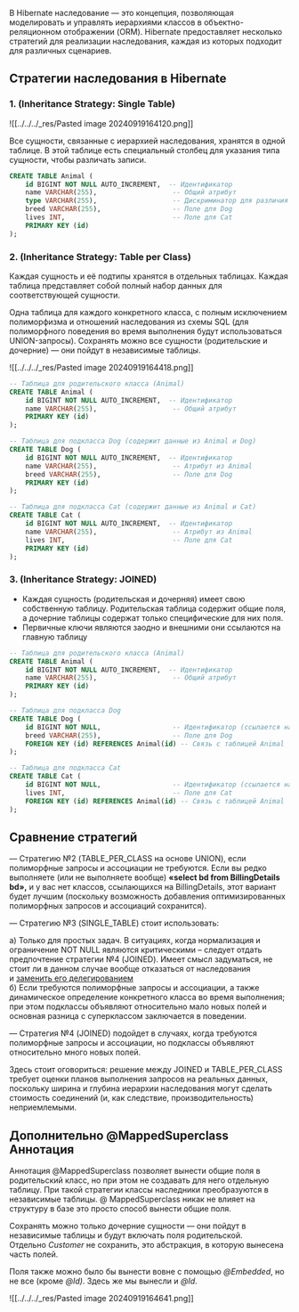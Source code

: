 В Hibernate наследование — это концепция, позволяющая моделировать и управлять иерархиями классов в объектно-реляционном отображении (ORM). Hibernate предоставляет несколько стратегий для реализации наследования, каждая из которых подходит для различных сценариев.

## Стратегии наследования в Hibernate

### 1. (Inheritance Strategy: Single Table)

![[../../../_res/Pasted image 20240919164120.png]]

Все сущности, связанные с иерархией наследования, хранятся в одной таблице. В этой таблице есть специальный столбец для указания типа сущности, чтобы различать записи.

```sql
CREATE TABLE Animal (
    id BIGINT NOT NULL AUTO_INCREMENT,  -- Идентификатор
    name VARCHAR(255),                   -- Общий атрибут
    type VARCHAR(255),                   -- Дискриминатор для различия типов (например, "Dog", "Cat")
    breed VARCHAR(255),                  -- Поле для Dog
    lives INT,                           -- Поле для Cat
    PRIMARY KEY (id)
);
```
### 2. (Inheritance Strategy: Table per Class)

Каждая сущность и её подтипы хранятся в отдельных таблицах. Каждая таблица представляет собой полный набор данных для соответствующей сущности.

Одна таблица для каждого конкретного класса, с полным исключением полиморфизма и отношений наследования из схемы SQL (для полиморфного поведения во время выполнения будут использоваться UNION-запросы). Сохранять можно все сущности (родительские и дочерние) — они пойдут в независимые таблицы.

![[../../../_res/Pasted image 20240919164418.png]]

```sql
-- Таблица для родительского класса (Animal)
CREATE TABLE Animal (
    id BIGINT NOT NULL AUTO_INCREMENT,  -- Идентификатор
    name VARCHAR(255),                   -- Общий атрибут
    PRIMARY KEY (id)
);

-- Таблица для подкласса Dog (содержит данные из Animal и Dog)
CREATE TABLE Dog (
    id BIGINT NOT NULL AUTO_INCREMENT,  -- Идентификатор
    name VARCHAR(255),                   -- Атрибут из Animal
    breed VARCHAR(255),                  -- Поле для Dog
    PRIMARY KEY (id)
);

-- Таблица для подкласса Cat (содержит данные из Animal и Cat)
CREATE TABLE Cat (
    id BIGINT NOT NULL AUTO_INCREMENT,  -- Идентификатор
    name VARCHAR(255),                   -- Атрибут из Animal
    lives INT,                           -- Поле для Cat
    PRIMARY KEY (id)
);
```

### 3. (Inheritance Strategy: JOINED)

- Каждая сущность (родительская и дочерняя) имеет свою собственную таблицу. Родительская таблица содержит общие поля, а дочерние таблицы содержат только специфические для них поля.
- Первичные ключи являются заодно и внешними они ссылаются на главную таблицу

```sql
-- Таблица для родительского класса (Animal)
CREATE TABLE Animal (
    id BIGINT NOT NULL AUTO_INCREMENT,  -- Идентификатор
    name VARCHAR(255),                   -- Общий атрибут
    PRIMARY KEY (id)
);

-- Таблица для подкласса Dog
CREATE TABLE Dog (
    id BIGINT NOT NULL,                  -- Идентификатор (ссылается на родительский класс)
    breed VARCHAR(255),                  -- Поле для Dog
    FOREIGN KEY (id) REFERENCES Animal(id) -- Связь с таблицей Animal
);

-- Таблица для подкласса Cat
CREATE TABLE Cat (
    id BIGINT NOT NULL,                  -- Идентификатор (ссылается на родительский класс)
    lives INT,                           -- Поле для Cat
    FOREIGN KEY (id) REFERENCES Animal(id) -- Связь с таблицей Animal
);
```
## Сравнение стратегий

— Стратегию №2 (TABLE_PER_CLASS на основе UNION), если полиморфные запросы и ассоциации не требуются. Если вы редко выполняете (или не выполняете вообще) **«select bd from BillingDetails bd»,** и у вас нет классов, ссылающихся на BillingDetails, этот вариант будет лучшим (поскольку возможность добавления оптимизированных полиморфных запросов и ассоциаций сохранится).  
  
— Стратегию №3 (SINGLE_TABLE) стоит использовать:  
  
а) Только для простых задач. В ситуациях, когда нормализация и ограничение NOT NULL являются критическими – следует отдать предпочтение стратегии №4 (JOINED). Имеет смысл задуматься, не стоит ли в данном случае вообще отказаться от наследования и [заменить его делегированием](https://refactoring.guru/ru/replace-inheritance-with-delegation)  
б) Если требуются полиморфные запросы и ассоциации, а также динамическое определение конкретного класса во время выполнения; при этом подклассы объявляют относительно мало новых полей и основная разница с суперклассом заключается в поведении.  
  
— Стратегия №4 (JOINED) подойдет в случаях, когда требуются полиморфные запросы и ассоциации, но подклассы объявляют относительно много новых полей.  
  
Здесь стоит оговориться: решение между JOINED и TABLE_PER_CLASS требует оценки планов выполнения запросов на реальных данных, поскольку ширина и глубина иерархии наследования могут сделать стоимость соединений (и, как следствие, производительность) неприемлемыми.

## Дополнительно @MappedSuperclass Аннотация

Аннотация @MappedSuperclass позволяет вынести общие поля в родительский класс, но при этом не создавать для него отдельную таблицу. При такой стратегии классы наследники преобразуются в независимые таблицы. @ MappedSuperclass никак не влияет на структуру в базе это просто способ вынести общие поля.

Сохранять можно только дочерние сущности — они пойдут в независимые таблицы и будут включать поля родительской. Отдельно _Customer_ не сохранить, это абстракция, в которую вынесена часть полей.

Поля также можно было бы вынести вовне с помощью _@Embedded_, но не все (кроме _@Id)_. Здесь же мы вынесли и _@Id_.

![[../../../_res/Pasted image 20240919164641.png]]